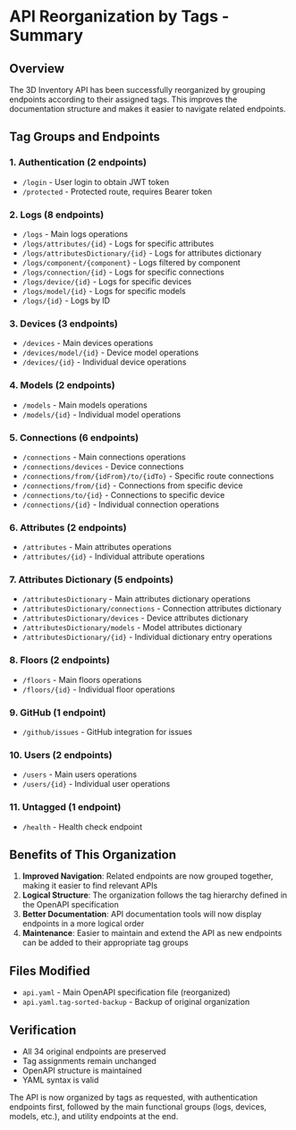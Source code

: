 # API Reorganization by Tags - Summary

## Overview

The 3D Inventory API has been successfully reorganized by grouping endpoints according to their assigned tags. This improves the documentation structure and makes it easier to navigate related endpoints.

## Tag Groups and Endpoints

### 1. **Authentication** (2 endpoints)

- `/login` - User login to obtain JWT token
- `/protected` - Protected route, requires Bearer token

### 2. **Logs** (8 endpoints)

- `/logs` - Main logs operations
- `/logs/attributes/{id}` - Logs for specific attributes
- `/logs/attributesDictionary/{id}` - Logs for attributes dictionary
- `/logs/component/{component}` - Logs filtered by component
- `/logs/connection/{id}` - Logs for specific connections
- `/logs/device/{id}` - Logs for specific devices
- `/logs/model/{id}` - Logs for specific models
- `/logs/{id}` - Logs by ID

### 3. **Devices** (3 endpoints)

- `/devices` - Main devices operations
- `/devices/model/{id}` - Device model operations
- `/devices/{id}` - Individual device operations

### 4. **Models** (2 endpoints)

- `/models` - Main models operations
- `/models/{id}` - Individual model operations

### 5. **Connections** (6 endpoints)

- `/connections` - Main connections operations
- `/connections/devices` - Device connections
- `/connections/from/{idFrom}/to/{idTo}` - Specific route connections
- `/connections/from/{id}` - Connections from specific device
- `/connections/to/{id}` - Connections to specific device
- `/connections/{id}` - Individual connection operations

### 6. **Attributes** (2 endpoints)

- `/attributes` - Main attributes operations
- `/attributes/{id}` - Individual attribute operations

### 7. **Attributes Dictionary** (5 endpoints)

- `/attributesDictionary` - Main attributes dictionary operations
- `/attributesDictionary/connections` - Connection attributes dictionary
- `/attributesDictionary/devices` - Device attributes dictionary
- `/attributesDictionary/models` - Model attributes dictionary
- `/attributesDictionary/{id}` - Individual dictionary entry operations

### 8. **Floors** (2 endpoints)

- `/floors` - Main floors operations
- `/floors/{id}` - Individual floor operations

### 9. **GitHub** (1 endpoint)

- `/github/issues` - GitHub integration for issues

### 10. **Users** (2 endpoints)

- `/users` - Main users operations
- `/users/{id}` - Individual user operations

### 11. **Untagged** (1 endpoint)

- `/health` - Health check endpoint

## Benefits of This Organization

1. **Improved Navigation**: Related endpoints are now grouped together, making it easier to find relevant APIs
2. **Logical Structure**: The organization follows the tag hierarchy defined in the OpenAPI specification
3. **Better Documentation**: API documentation tools will now display endpoints in a more logical order
4. **Maintenance**: Easier to maintain and extend the API as new endpoints can be added to their appropriate tag groups

## Files Modified

- `api.yaml` - Main OpenAPI specification file (reorganized)
- `api.yaml.tag-sorted-backup` - Backup of original organization

## Verification

- All 34 original endpoints are preserved
- Tag assignments remain unchanged
- OpenAPI structure is maintained
- YAML syntax is valid

The API is now organized by tags as requested, with authentication endpoints first, followed by the main functional groups (logs, devices, models, etc.), and utility endpoints at the end.
